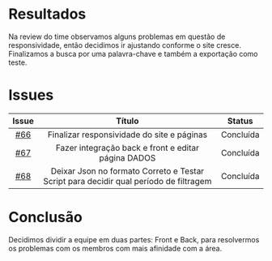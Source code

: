 # Resultados

Na review do time observamos alguns problemas em questão de responsividade, então decidimos ir ajustando conforme o site cresce. Finalizamos a busca por uma palavra-chave e também a exportação como teste.

# Issues

|                          Issue                           |              Título               |                    Status                     |
| :------------------------------------------------------: | :-------------------------------: | :-------------------------------------------------: |
| [#66](https://github.com/unb-mds/2023-2-Squad05/issues/66) | Finalizar responsividade do site e páginas| Concluída |
| [#67](https://github.com/unb-mds/2023-2-Squad05/issues/67) | Fazer integração back e front e editar página DADOS | Concluída |
| [#68](https://github.com/unb-mds/2023-2-Squad05/issues/68) | Deixar Json no formato Correto e Testar Script para decidir qual período de filtragem|Concluída| 


# Conclusão

Decidimos dividir a equipe em duas partes: Front e Back, para resolvermos os problemas com os membros com mais afinidade com a área.